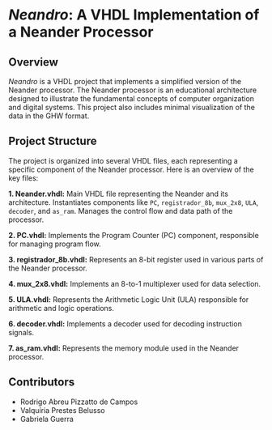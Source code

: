 # _Neandro_: A VHDL Implementation of a Neander Processor

## Overview
_Neandro_ is a VHDL project that implements a simplified version of the Neander processor. The Neander processor is an educational architecture designed to illustrate the fundamental concepts of computer organization and digital systems. This project also includes minimal visualization of the data in the GHW format.

## Project Structure
The project is organized into several VHDL files, each representing a specific component of the Neander processor. Here is an overview of the key files:

**1. Neander.vhdl:** Main VHDL file representing the Neander and its architecture.
Instantiates components like `PC`, `registrador_8b`, `mux_2x8`, `ULA`, `decoder`, and `as_ram`.
Manages the control flow and data path of the processor.  
  
**2. PC.vhdl:** Implements the Program Counter (PC) component, responsible for managing program flow.

**3. registrador_8b.vhdl:** Represents an 8-bit register used in various parts of the Neander processor.

**4. mux_2x8.vhdl:** Implements an 8-to-1 multiplexer used for data selection.

**5. ULA.vhdl:** Represents the Arithmetic Logic Unit (ULA) responsible for arithmetic and logic operations.

**6. decoder.vhdl:** Implements a decoder used for decoding instruction signals.

**7. as_ram.vhdl:** Represents the memory module used in the Neander processor.

## Contributors
* Rodrigo Abreu Pizzatto de Campos
* Valquíria Prestes Belusso
* Gabriela Guerra
